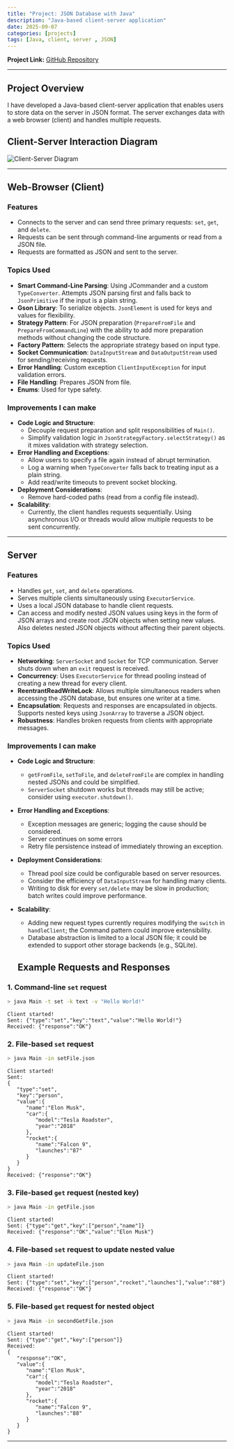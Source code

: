 ```yaml
---
title: "Project: JSON Database with Java"
description: "Java-based client-server application"
date: 2025-09-07
categories: [projects]
tags: [Java, client, server , JSON]
---
```


**Project Link:** [GitHub Repository](https://github.com/TamimAkhtar/Java-and-Spring-Course-HyperSkill.git)

---

## Project Overview

I have developed a Java-based client-server application that enables users to store data on the server in JSON format. The server exchanges data with a web browser (client) and handles multiple requests.

## Client-Server Interaction Diagram

![Client-Server Diagram](assets/images/Json_Database_SequenceDiagram.png)

---

## Web-Browser (Client)

### Features
- Connects to the server and can send three primary requests: `set`, `get`, and `delete`.
- Requests can be sent through command-line arguments or read from a JSON file.
- Requests are formatted as JSON and sent to the server.

### Topics Used
- **Smart Command-Line Parsing**: Using JCommander and a custom `TypeConverter`. Attempts JSON parsing first and falls back to `JsonPrimitive` if the input is a plain string.
- **Gson Library**: To serialize objects. `JsonElement` is used for keys and values for flexibility.
- **Strategy Pattern**: For JSON preparation (`PrepareFromFile` and `PrepareFromCommandLine`) with the ability to add more preparation methods without changing the code structure.
- **Factory Pattern**: Selects the appropriate strategy based on input type.
- **Socket Communication**: `DataInputStream` and `DataOutputStream` used for sending/receiving requests.
- **Error Handling**: Custom exception `ClientInputException` for input validation errors.
- **File Handling**: Prepares JSON from file.
- **Enums**: Used for type safety.

### Improvements I can make
- **Code Logic and Structure**: 
  - Decouple request preparation and split responsibilities of `Main()`.
  - Simplify validation logic in `JsonStrategyFactory.selectStrategy()` as it mixes validation with strategy selection.
- **Error Handling and Exceptions**: 
  - Allow users to specify a file again instead of abrupt termination.
  - Log a warning when `TypeConverter` falls back to treating input as a plain string.
  - Add read/write timeouts to prevent socket blocking.
- **Deployment Considerations**: 
  - Remove hard-coded paths (read from a config file instead).
- **Scalability**: 
  - Currently, the client handles requests sequentially. Using asynchronous I/O or threads would allow multiple requests to be sent concurrently.

---

## Server

### Features
- Handles `get`, `set`, and `delete` operations.
- Serves multiple clients simultaneously using `ExecutorService`.
- Uses a local JSON database to handle client requests.
- Can access and modify nested JSON values using keys in the form of JSON arrays and create root JSON objects when setting new values. Also deletes nested JSON objects without affecting their parent objects.

### Topics Used
- **Networking**: `ServerSocket` and `Socket` for TCP communication. Server shuts down when an `exit` request is received.
- **Concurrency**: Uses `ExecutorService` for thread pooling instead of creating a new thread for every client.
- **ReentrantReadWriteLock**: Allows multiple simultaneous readers when accessing the JSON database, but ensures one writer at a time.
- **Encapsulation**: Requests and responses are encapsulated in objects. Supports nested keys using `JsonArray` to traverse a JSON object.
- **Robustness**: Handles broken requests from clients with appropriate messages.

### Improvements I can make
- **Code Logic and Structure**:
  - `getFromFile`, `setToFile`, and `deleteFromFile` are complex in handling nested JSONs and could be simplified.
  - `ServerSocket` shutdown works but threads may still be active; consider using `executor.shutdown()`.
- **Error Handling and Exceptions**:
  - Exception messages are generic; logging the cause should be considered.
  - Server continues on some errors
  - Retry file persistence instead of immediately throwing an exception.
- **Deployment Considerations**:
  - Thread pool size could be configurable based on server resources.
  - Consider the efficiency of `DataInputStream` for handling many clients.
  - Writing to disk for every `set/delete` may be slow in production; batch writes could improve performance.
- **Scalability**:
  - Adding new request types currently requires modifying the `switch` in `handleClient`; the Command pattern could improve extensibility.
  - Database abstraction is limited to a local JSON file; it could be extended to support other storage backends (e.g., SQLite).

  ## Example Requests and Responses

### 1. Command-line `set` request
```bash
> java Main -t set -k text -v "Hello World!"
```
```
Client started!
Sent: {"type":"set","key":"text","value":"Hello World!"}
Received: {"response":"OK"}
```

### 2. File-based `set` request
```bash
> java Main -in setFile.json
```
```
Client started!
Sent:
{
   "type":"set",
   "key":"person",
   "value":{
      "name":"Elon Musk",
      "car":{
         "model":"Tesla Roadster",
         "year":"2018"
      },
      "rocket":{
         "name":"Falcon 9",
         "launches":"87"
      }
   }
}
Received: {"response":"OK"}
```

### 3. File-based `get` request (nested key)
```bash
> java Main -in getFile.json
```
```
Client started!
Sent: {"type":"get","key":["person","name"]}
Received: {"response":"OK","value":"Elon Musk"}
```

### 4. File-based `set` request to update nested value
```bash
> java Main -in updateFile.json
```
```
Client started!
Sent: {"type":"set","key":["person","rocket","launches"],"value":"88"}
Received: {"response":"OK"}
```

### 5. File-based `get` request for nested object
```bash
> java Main -in secondGetFile.json
```
```
Client started!
Sent: {"type":"get","key":["person"]}
Received:
{
   "response":"OK",
   "value":{
      "name":"Elon Musk",
      "car":{
         "model":"Tesla Roadster",
         "year":"2018"
      },
      "rocket":{
         "name":"Falcon 9",
         "launches":"88"
      }
   }
}
```


---

